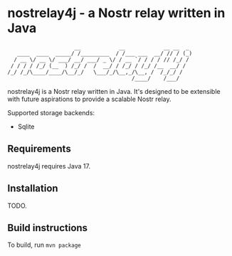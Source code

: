 # nostrelay4j - a Nostr relay written in Java

```text
                     __            __            __ __  _ 
   ____  ____  _____/ /_________  / /___ ___  __/ // / (_)
  / __ \/ __ \/ ___/ __/ ___/ _ \/ / __ `/ / / / // /_/ / 
 / / / / /_/ (__  ) /_/ /  /  __/ / /_/ / /_/ /__  __/ /  
/_/ /_/\____/____/\__/_/   \___/_/\__,_/\__, /  /_/_/ /   
                                       /____/    /___/    
```

nostrelay4j is a Nostr relay written in Java.
It's designed to be extensible with future aspirations to provide a scalable Nostr relay.

Supported storage backends:
* Sqlite

## Requirements

nostrelay4j requires Java 17.

## Installation

TODO.

## Build instructions

To build, run `mvn package`


